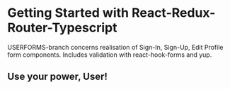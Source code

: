 # Getting Started with React-Redux-Router-Typescript

USERFORMS-branch concerns realisation of Sign-In, Sign-Up, Edit Profile form components. Includes validation with react-hook-forms and yup.

## Use your power, User!